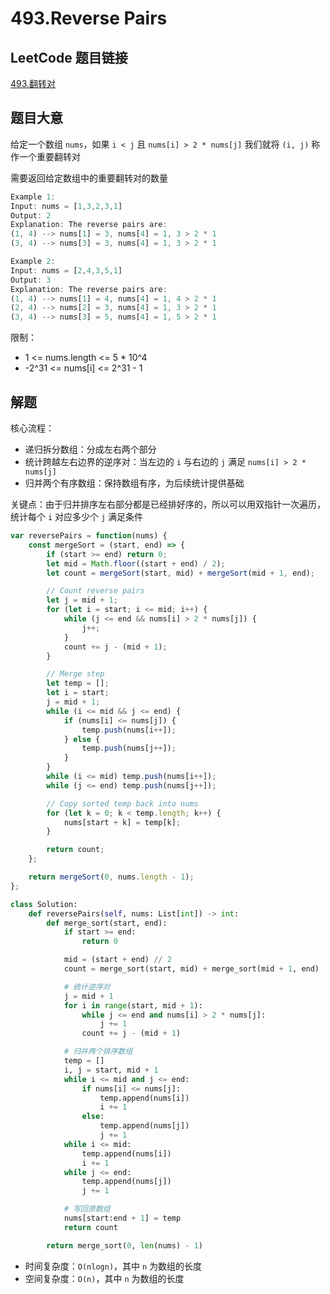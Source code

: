 # 493.Reverse Pairs

## LeetCode 题目链接

[493.翻转对](https://leetcode.cn/problems/reverse-pairs/)

## 题目大意

给定一个数组 `nums`，如果 `i < j` 且 `nums[i] > 2 * nums[j]` 我们就将 `(i, j)` 称作一个重要翻转对

需要返回给定数组中的重要翻转对的数量

```js
Example 1:
Input: nums = [1,3,2,3,1]
Output: 2
Explanation: The reverse pairs are:
(1, 4) --> nums[1] = 3, nums[4] = 1, 3 > 2 * 1
(3, 4) --> nums[3] = 3, nums[4] = 1, 3 > 2 * 1

Example 2:
Input: nums = [2,4,3,5,1]
Output: 3
Explanation: The reverse pairs are:
(1, 4) --> nums[1] = 4, nums[4] = 1, 4 > 2 * 1
(2, 4) --> nums[2] = 3, nums[4] = 1, 3 > 2 * 1
(3, 4) --> nums[3] = 5, nums[4] = 1, 5 > 2 * 1
```

限制：
- 1 <= nums.length <= 5 * 10^4
- -2^31 <= nums[i] <= 2^31 - 1

## 解题

核心流程：
- 递归拆分数组：分成左右两个部分
- 统计跨越左右边界的逆序对：当左边的 `i` 与右边的 `j` 满足 `nums[i] > 2 * nums[j]`
- 归并两个有序数组：保持数组有序，为后续统计提供基础

关键点：由于归并排序左右部分都是已经排好序的，所以可以用双指针一次遍历，统计每个 `i` 对应多少个 `j` 满足条件

```js
var reversePairs = function(nums) {
    const mergeSort = (start, end) => {
        if (start >= end) return 0;
        let mid = Math.floor((start + end) / 2);
        let count = mergeSort(start, mid) + mergeSort(mid + 1, end);

        // Count reverse pairs
        let j = mid + 1;
        for (let i = start; i <= mid; i++) {
            while (j <= end && nums[i] > 2 * nums[j]) {
                j++;
            }
            count += j - (mid + 1);
        }

        // Merge step
        let temp = [];
        let i = start;
        j = mid + 1;
        while (i <= mid && j <= end) {
            if (nums[i] <= nums[j]) {
                temp.push(nums[i++]);
            } else {
                temp.push(nums[j++]);
            }
        }
        while (i <= mid) temp.push(nums[i++]);
        while (j <= end) temp.push(nums[j++]);

        // Copy sorted temp back into nums
        for (let k = 0; k < temp.length; k++) {
            nums[start + k] = temp[k];
        }

        return count;
    };

    return mergeSort(0, nums.length - 1);
};
```
```python
class Solution:
    def reversePairs(self, nums: List[int]) -> int:
        def merge_sort(start, end):
            if start >= end:
                return 0

            mid = (start + end) // 2
            count = merge_sort(start, mid) + merge_sort(mid + 1, end)

            # 统计逆序对
            j = mid + 1
            for i in range(start, mid + 1):
                while j <= end and nums[i] > 2 * nums[j]:
                    j += 1
                count += j - (mid + 1)

            # 归并两个排序数组
            temp = []
            i, j = start, mid + 1
            while i <= mid and j <= end:
                if nums[i] <= nums[j]:
                    temp.append(nums[i])
                    i += 1
                else:
                    temp.append(nums[j])
                    j += 1
            while i <= mid:
                temp.append(nums[i])
                i += 1
            while j <= end:
                temp.append(nums[j])
                j += 1

            # 写回原数组
            nums[start:end + 1] = temp
            return count

        return merge_sort(0, len(nums) - 1)
```

- 时间复杂度：`O(nlogn)`，其中 `n` 为数组的长度
- 空间复杂度：`O(n)`，其中 `n` 为数组的长度